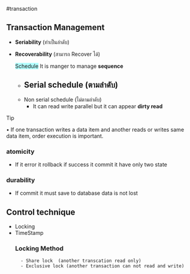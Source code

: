 #transaction 
## Transaction Management

- **Seriability** (ทําเป็นลําดับ)
- **Recoverability** (สามารถ Recover ได้)

	<span style="background:#b1ffff">Schedule</span>
 It is manger to manage **sequence**
	- Serial schedule (ตามลําดับ)
		-
	- Non serial schedule (ไม่ตามลําดับ)
		-  It can read write parallel but it can appear **dirty read**

>[!tip]
>• If one transaction writes a data item and another reads or writes same
data item, order  execution is important.


### atomicity
- If it error it rollback if success it commit it have only two state

### durability
- If commit it must save to database data is not lost


## Control technique
- Locking
- TimeStamp
	### **Locking Method**
		- Share lock  (another transcation read only)
		- Exclusive lock (another transaction can not read and write)